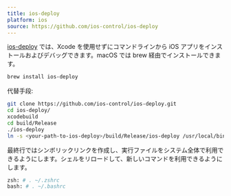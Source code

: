 ```yaml
---
title: ios-deploy
platform: ios
source: https://github.com/ios-control/ios-deploy
---
```


[ios-deploy](https://github.com/ios-control/ios-deploy "ios-deploy") では、Xcode を使用せずにコマンドラインから iOS アプリをインストールおよびデバッグできます。macOS では brew 経由でインストールできます。

```bash
brew install ios-deploy
```

代替手段:

```bash
git clone https://github.com/ios-control/ios-deploy.git
cd ios-deploy/
xcodebuild
cd build/Release
./ios-deploy
ln -s <your-path-to-ios-deploy>/build/Release/ios-deploy /usr/local/bin/ios-deploy
```

最終行ではシンボリックリンクを作成し、実行ファイルをシステム全体で利用できるようにします。シェルをリロードして、新しいコマンドを利用できるようにします。

```bash
zsh: # . ~/.zshrc
bash: # . ~/.bashrc
```
